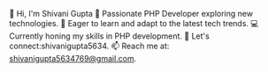 👋 Hi, I'm Shivani Gupta
🚀 Passionate PHP Developer exploring new technologies.
🌱 Eager to learn and adapt to the latest tech trends.
💻 Currently honing my skills in PHP development.
💬 Let's connect:shivanigupta5634.
📫 Reach me at: shivanigupta5634769@gmail.com.
<!---
shivani5634/shivani5634 is a ✨ special ✨ repository because its `README.md` (this file) appears on your GitHub profile.
You can click the Preview link to take a look at your changes.
--->
